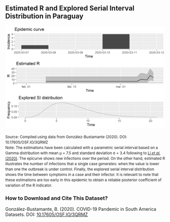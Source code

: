 ## Estimated R and Explored Serial Interval Distribution in Paraguay

[![Rho](https://raw.githubusercontent.com/bgonzalezbustamante/COVID-19-South-America/master/docs/images/20200311/20200311_Rho_PRY.png)](https://raw.githubusercontent.com/bgonzalezbustamante/COVID-19-South-America/master/docs/images/20200311/20200311_Rho_PRY.png)

<small>Source: Compiled using data from González-Bustamante (2020). DOI: 10.17605/OSF.IO/3QRMZ</small> <br />
<small>Note: The estimations have been calculated with a parametric serial interval based on a Gamma distribution with mean μ = 7.5 and standard deviation σ = 3.4 following to [Li *et al.* (2020)](https://www.nejm.org/doi/full/10.1056/NEJMoa2001316). The epicurve shows new infections over the period. On the other hand, estimated R illustrates the number of infections that a single case generates: when the value is lower than one the outbreak is under control. Finally, the explored serial interval distribution shows the time between symptoms in a case and their infector. It is relevant to note that these estimations are too early in this epidemic to obtain a reliable posterior coefficient of variation of the R indicator.</small>

### How to Download and Cite This Dataset?

González-Bustamante, B. (2020). COVID-19 Pandemic in South America Datasets. DOI: [10.17605/OSF.IO/3QRMZ](http://doi.org/10.17605/OSF.IO/3QRMZ)
